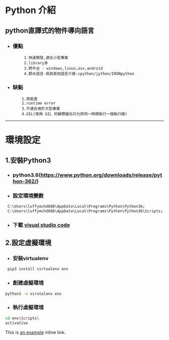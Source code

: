 # Python 介紹
## python直譯式的物件導向語言

* ### 優點
           1.快速開發,適合小型專案
           2.library多
           3.跨平台 - windows,linux,osx,android
           4.膠水語言-易與其他語言介接-cpython/jython/IRONpython
           
         
* ### 缺點
          1.效能差
          2.runtime error
          3.不適合用於大型專案
          4.GIL(使用 GIL 的解釋器也只允許同一時間執行一個執行緒)



***

# 環境設定
## 1.安裝Python3
  * ### python3.6(https://www.python.org/downloads/release/python-362/)
  
  * ### 設定環境變數
```sh      
 C:\Users\luffymchd888\AppData\Local\Programs\Python\Python36;
 C:\Users\luffymchd888\AppData\Local\Programs\Python\Python36\Scripts;
```
  * ### 下載 [visual studio code](https://code.visualstudio.com/download)

## 2.設定虛擬環境
  * ### 安裝virtualenv
 
 ```sh
  pip3 install virtualenv env
  ```
  * ### 創建虛擬環境
  ```sh
  python3 -m virutalenv env 
  ```
  
  * ### 執行虛擬環境
  ```sh
  cd env\Scripts\
  activative
  ```
This is [an example](http://example.com/ "Title") inline link.
